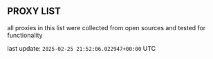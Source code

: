 ## PROXY LIST

all proxies in this list were collected from open sources and tested for functionality

last update: `2025-02-25 21:52:06.022947+00:00` UTC
